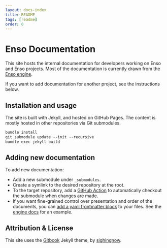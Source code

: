```yaml
---
layout: docs-index
title: README
tags: [readme]
order: 0
---
```


# Enso Documentation

This site hosts the internal documentation for developers working on Enso and Enso projects. Most of the documentation is currently drawn from the [Enso engine](https://github.com/luna/enso/tree/main/docs).

If you want to add documentation for another project, see the instructions below.

## Installation and usage

The site is built with Jekyll, and hosted on GitHub Pages. The content is mostly hosted in other repositories via Git submodules.

```markdown
bundle install 
git submodule update --init --recursive
bundle exec jekyll build
```

## Adding new documentation

To add new documentation:

- Add a new submodule under `_submodules`.
- Create a symlink to the desired repository at the root.
- To the target repository, add a [GitHub Action](https://github.com/luna/enso/blob/main/.github/workflows/docs.yml) to automatically checkout the submodule when changes are made.
- If you want fine-grained control over presentation and order of the documents, you can [add a yaml frontmatter block](https://jekyllrb.com/docs/front-matter/) to your files. See the [engine docs](https://github.com/luna/enso/blob/main/docs/enso-philosophy.md) for an example.

## Attribution & License

This site uses the [Gitbook](https://github.com/sighingnow/jekyll-gitbook) Jekyll theme, by [sighingnow](https://github.com/sighingnow).
